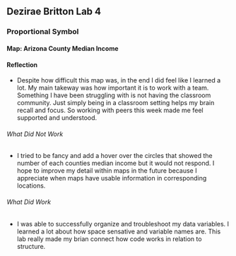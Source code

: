 ## Dezirae Britton Lab 4 
### Proportional Symbol
#### Map: Arizona County Median Income

#### Reflection
* Despite how difficult this map was, in the end I did feel like I learned a lot. My main takeway was how important it is to work with a team. Something I have been struggling with is not having the classroom community. Just simply being in a classroom setting helps my brain recall and focus. So working with peers this week made me feel supported and understood.

###### What Did Not  Work
* I tried to be fancy and add a hover over the circles that showed the number of each counties median income but it would not respond. I hope to improve my detail within maps in the future because I appreciate when maps have usable information in corresponding locations. 

###### What Did Work
* I was able to successfully organize and troubleshoot my data variables. I learned a lot about how space sensative and variable names are. This lab really made my brian connect how code works in relation to structure. 